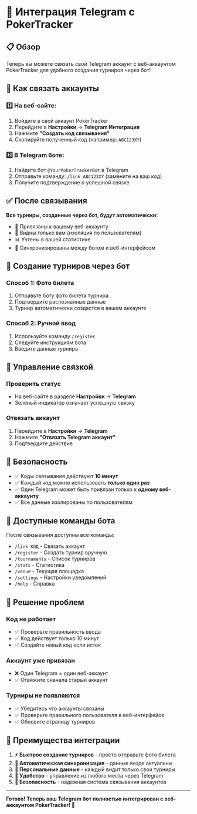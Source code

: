 # 🤖 Интеграция Telegram с PokerTracker

## 📋 Обзор

Теперь вы можете связать свой Telegram аккаунт с веб-аккаунтом PokerTracker для удобного создания турниров через бот!

## 🔗 Как связать аккаунты

### 1️⃣ На веб-сайте:
1. Войдите в свой аккаунт PokerTracker
2. Перейдите в **Настройки** → **Telegram Интеграция**
3. Нажмите **"Создать код связывания"**
4. Скопируйте полученный код (например: `ABC123XY`)

### 2️⃣ В Telegram боте:
1. Найдите бот `@YourPokerTrackerBot` в Telegram
2. Отправьте команду: `/link ABC123XY` (замените на ваш код)
3. Получите подтверждение о успешной связке

## ✅ После связывания

**Все турниры, созданные через бот, будут автоматически:**
- 🎯 Привязаны к вашему веб-аккаунту
- 👤 Видны только вам (изоляция по пользователям)
- 📊 Учтены в вашей статистике
- 🔄 Синхронизированы между ботом и веб-интерфейсом

## 🎰 Создание турниров через бот

### Способ 1: Фото билета
1. Отправьте боту фото билета турнира
2. Подтвердите распознанные данные
3. Турнир автоматически создастся в вашем аккаунте

### Способ 2: Ручной ввод
1. Используйте команду `/register`
2. Следуйте инструкциям бота
3. Введите данные турнира

## 🔧 Управление связкой

### Проверить статус
- На веб-сайте в разделе **Настройки** → **Telegram**
- Зеленый индикатор означает успешную связку

### Отвязать аккаунт
1. Перейдите в **Настройки** → **Telegram**
2. Нажмите **"Отвязать Telegram аккаунт"**
3. Подтвердите действие

## 🚨 Безопасность

- ✅ Коды связывания действуют **10 минут**
- ✅ Каждый код можно использовать **только один раз**
- ✅ Один Telegram может быть привязан только к **одному веб-аккаунту**
- ✅ Все данные изолированы по пользователям

## 📱 Доступные команды бота

После связывания доступны все команды:
- `/link КОД` - Связать аккаунт
- `/register` - Создать турнир вручную
- `/tournaments` - Список турниров
- `/stats` - Статистика
- `/venue` - Текущая площадка
- `/settings` - Настройки уведомлений
- `/help` - Справка

## 🐛 Решение проблем

### Код не работает
- ✅ Проверьте правильность ввода
- ✅ Код действует только 10 минут
- ✅ Создайте новый код если истек

### Аккаунт уже привязан
- ❌ Один Telegram = один веб-аккаунт
- ✅ Отвяжите сначала старый аккаунт

### Турниры не появляются
- ✅ Убедитесь что аккаунты связаны
- ✅ Проверьте правильного пользователя в веб-интерфейсе
- ✅ Обновите страницу турниров

## 🎯 Преимущества интеграции

1. **⚡ Быстрое создание турниров** - просто отправьте фото билета
2. **🔄 Автоматическая синхронизация** - данные везде актуальны
3. **👤 Персональные данные** - каждый видит только свои турниры
4. **📱 Удобство** - управление из любого места через Telegram
5. **🔐 Безопасность** - надежная система связывания аккаунтов

---

**Готово! Теперь ваш Telegram бот полностью интегрирован с веб-аккаунтом PokerTracker! 🚀**
